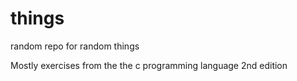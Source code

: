 # things
random repo for random things

Mostly exercises from the the c programming language 2nd edition
